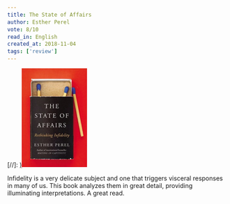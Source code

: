 ```yaml
---
title: The State of Affairs
author: Esther Perel
vote: 8/10
read_in: English
created_at: 2018-11-04
tags: ['review']
---
```


[//]: <a target="_blank" rel="noopener" href="https://www.librarything.com/work/19413461/">)<img src="/images/the-state-of-affairs.jpg" width="150" alt="The State of Affairs" /></a>

Infidelity is a very delicate subject and one that triggers visceral responses in many of us. This book analyzes them in great detail, providing illuminating interpretations. A great read.

